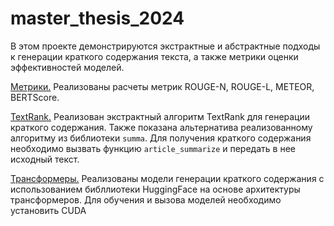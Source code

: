 # master_thesis_2024

В этом проекте демонстрируются экстрактные и абстрактные подходы к генерации краткого содержания текста, а также метрики оценки эффективностей моделей.

[Метрики.](https://github.com/bpoloyko/master_thesis_2024/blob/main/Metrics.ipynb) Реализованы расчеты метрик ROUGE-N, ROUGE-L, METEOR, BERTScore.

[TextRank.](https://github.com/bpoloyko/master_thesis_2024/blob/main/TextRank.ipynb) Реализован экстрактный алгоритм TextRank для генерации краткого содержания. Также показана альтернатива реализованному алгоритму из библиотеки `summa`. Для получения краткого содержания необходимо вызвать функцию `article_summarize` и передать в нее исходный текст.

[Трансформеры.](https://github.com/bpoloyko/master_thesis_2024/blob/main/Transformers.ipynb) Реализованы модели генерации краткого содержания с использованием библлиотеки HuggingFace на основе архитектуры трансформеров. Для обучения и вызова моделей необходимо установить CUDA
